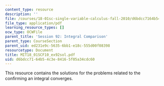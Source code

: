 ```yaml
---
content_type: resource
description: ''
file: /courses/18-01sc-single-variable-calculus-fall-2010/d6bdcc7164b54c3e84165f05a34cdc60_MIT18_01SCF10_ex92sol.pdf
file_type: application/pdf
learning_resource_types: []
ocw_type: OCWFile
parent_title: 'Session 92: Integral Comparison'
parent_type: CourseSection
parent_uid: ed231e9c-5635-6bb1-e18c-555d00f08398
resourcetype: Document
title: MIT18_01SCF10_ex92sol.pdf
uid: d6bdcc71-64b5-4c3e-8416-5f05a34cdc60
---
```

This resource contains the solutions for the problems related to the conﬁrming an integral converges.

